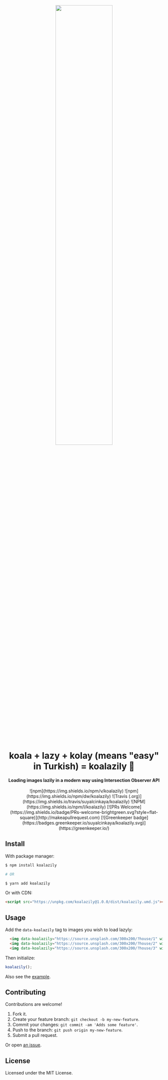 <div align="center">
  <img width="60%" src="https://media.giphy.com/media/GiwTarPTh3tG8/giphy.gif" alt=""/>
</div>
<h1 align="center">
  koala + lazy + kolay (means "easy" in Turkish) = koalazily 🐨
</h1>
<div align="center">
  <strong>Loading images lazily in a modern way using Intersection Observer API</strong>
</div>
<br>
<div align="center">
  ![npm](https://img.shields.io/npm/v/koalazily)
  ![npm](https://img.shields.io/npm/dw/koalazily)
  ![Travis (.org)](https://img.shields.io/travis/suyalcinkaya/koalazily)
  ![NPM](https://img.shields.io/npm/l/koalazily)
  [![PRs Welcome](https://img.shields.io/badge/PRs-welcome-brightgreen.svg?style=flat-square)](http://makeapullrequest.com)
  [![Greenkeeper badge](https://badges.greenkeeper.io/suyalcinkaya/koalazily.svg)](https://greenkeeper.io/)
</div>

## Install

With package manager:

```sh
$ npm install koalazily

# OR

$ yarn add koalazily
```

Or with CDN:

```html
<script src="https://unpkg.com/koalazily@1.0.0/dist/koalazily.umd.js"></script>
```

## Usage

Add the `data-koalazily` tag to images you wish to load lazyly:

```html
  <img data-koalazily="https://source.unsplash.com/300x200/?house/1" width="300" height="200" alt="" />
  <img data-koalazily="https://source.unsplash.com/300x200/?house/2" width="300" height="200" alt="" />
  <img data-koalazily="https://source.unsplash.com/300x200/?house/3" width="300" height="200" alt="" />
```

Then initialize:

```js
koalazily();
```

Also see the [example](example/index.html).

## Contributing

Contributions are welcome!

1.  Fork it.
2.  Create your feature branch: `git checkout -b my-new-feature`.
3.  Commit your changes: `git commit -am 'Adds some feature'`.
4.  Push to the branch: `git push origin my-new-feature`.
5.  Submit a pull request.

Or open [an issue](https://github.com/suyalcinkaya/koalazily/issues).

## License

Licensed under the MIT License.

